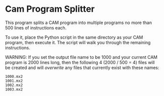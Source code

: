 # Cam Program Splitter

This program splits a CAM program into multiple programs no more than 500 lines of instructions each.

To use it, place the Python script in the same directory as your CAM program, then execute it. The script will walk you through the remaining instructions.

WARNING: If you set the output file name to be 1000 and your current CAM program is 2000 lines long, then the following 4 (2000 / 500 = 4) files will be created and will *overwrite* any files that currently exist with these names:
```
1000.mx2
1001.mx2
1002.mx2
1003.mx2
```

